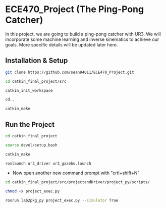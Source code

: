 ﻿# ECE470_Project (The Ping-Pong Catcher)
 
In this project, we are going to build a ping-pong catcher with UR3. We will incorporate some machine learning and inverse kinematics to achieve our goals. More specific details will be updated later here.

## Installation & Setup
```sh
git clone https://github.com/sean94011/ECE470_Project.git

cd catkin_final_project/src

catkin_init_workspace

cd..

catkin_make
```

## Run the Project
```sh
cd catkin_final_project

source devel/setup.bash

catkin_make

roslaunch ur3_driver ur3_gazebo.launch
```
* Now open another new command prompt with "crtl+shift+N"
```sh
cd catkin_final_project/src/projectandDriver/project_py/scripts/

chmod +x project_exec.py

rosrun lab2pkg_py project_exec.py --simulator True
```
